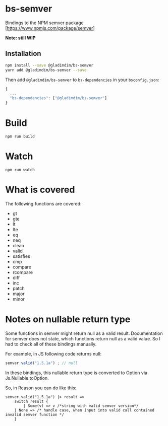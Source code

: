 # bs-semver

Bindings to the NPM semver package [https://www.npmjs.com/package/semver]

**Note: still WIP** 

## Installation
```sh
npm install --save @gladimdim/bs-semver
yarn add @gladimdim/bs-semver --save
```
Then add `@gladimdim/bs-semver` to `bs-dependencies` in your `bsconfig.json`:
```js
{
  ...
  "bs-dependencies": ["@gladimdim/bs-semver"]
}
```

# Build

```
npm run build
```

# Watch

```
npm run watch
```

# What is covered
The following functions are covered:
* gt
* gte
* lt
* lte
* eq
* neq
* clean
* valid
* satisfies
* cmp
* compare
* rcompare
* diff
* inc
* patch
* major
* minor

# Notes on nullable return type
Some functions in semver might return null as a valid result. Documentation for semver does not state, which functions return null as a valid value.
So I had to check all of these bindings manually.

For example, in JS following code returns null: 
```js
semver.valid("1.5.1a") ; // null
```

In these bindings, this nullable return type is converted to Option via Js.Nullable.toOption.

So, in Reason you can do like this:
```
semver.valid("1.5.1a") |> result =>
    switch result {
        | Some(v) => v /*string with valid semver version*/
	| None => /* handle case, when input into valid call contained invalid semver function */
    }
```
